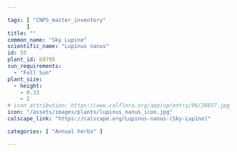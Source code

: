 ```yaml
---

tags: [ "CNPS_master_inventory"
      ]
title: ""
common_name: "Sky Lupine"
scientific_name: "Lupinus nanus"
id: 55
plant_id: b9795
sun_requirements:
  - "Full Sun"
plant_size:
  - height: 
    - 0.33
    - 2
# icon attribution: https://www.calflora.org/app/up/entry/96/28857.jpg 
icon: "/assets/images/plants/lupinus_nanus_icon.jpg" 
calscape_link: "https://calscape.org/Lupinus-nanus-(Sky-Lupine)"

categories: [ "Annual herbs" ]

---
```


